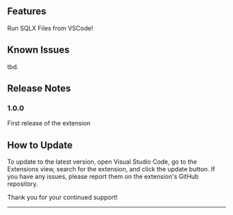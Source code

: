 ## Features

Run SQLX Files from VSCode!

## Known Issues

tbd.

## Release Notes

### 1.0.0

First release of the extension

## How to Update

To update to the latest version, open Visual Studio Code, go to the Extensions view, search for the extension, and click the update button. If you have any issues, please report them on the extension's GitHub repository.

Thank you for your continued support!

---
